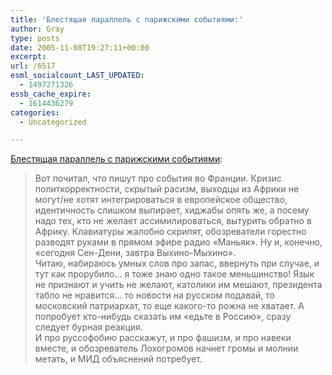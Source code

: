 ```yaml
---
title: 'Блестящая параллель с парижскими событиями:'
author: Gray
type: posts
date: 2005-11-08T19:27:11+00:00
excerpt:
url: /6517
esml_socialcount_LAST_UPDATED:
  - 1497271326
essb_cache_expire:
  - 1614436279
categories:
  - Uncategorized

---
```








<a href="http://www.livejournal.com/users/ridah/62288.html" target="_blank">Блестящая параллель с парижскими событиями</a>:

> Вот почитал, что пишут про события во Франции. Кризис политкорректности, скрытый расизм, выходцы из Африки не могут/не хотят интегрироваться в европейское общество, идентичность слишком выпирает, хиджабы опять же, а посему надо тех, кто не желает ассимилироваться, вытурить обратно в Африку. Клавиатуры жалобно скрипят, обозреватели горестно разводят руками в прямом эфире радио &#171;Маньяк&#187;. Ну и, конечно, &#171;сегодня Сен-Дени, завтра Выхино-Мыхино&#187;.  
> Читаю, набираюсь умных слов про запас, ввернуть при случае, и тут как прорубило&#8230; я тоже знаю одно такое меньшинство! Язык не признают и учить не желают, католики им мешают, президента табло не нравится&#8230; то новости на русском подавай, то московский патриархат, то еще какого-то рожна не хватает. А попробует кто-нибудь сказать им &#171;едьте в Россию&#187;, сразу следует бурная реакция.  
> И про руссофобию расскажут, и про фашизм, и про навеки вместе, и обозреватель Лохогромов начнет громы и молнии метать, и МИД объяснений потребует.